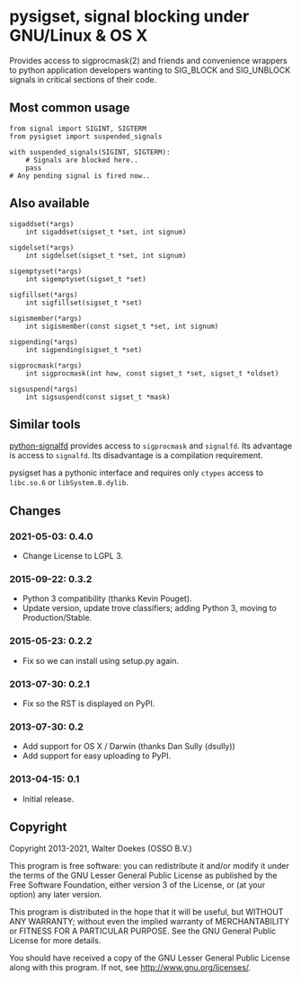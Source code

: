 pysigset, signal blocking under GNU/Linux & OS X
================================================

Provides access to sigprocmask(2) and friends and convenience wrappers
to python application developers wanting to SIG\_BLOCK and SIG\_UNBLOCK
signals in critical sections of their code.


Most common usage
-----------------

    from signal import SIGINT, SIGTERM
    from pysigset import suspended_signals

    with suspended_signals(SIGINT, SIGTERM):
        # Signals are blocked here..
        pass
    # Any pending signal is fired now..


Also available
--------------

    sigaddset(*args)
        int sigaddset(sigset_t *set, int signum)

    sigdelset(*args)
        int sigdelset(sigset_t *set, int signum)

    sigemptyset(*args)
        int sigemptyset(sigset_t *set)

    sigfillset(*args)
        int sigfillset(sigset_t *set)

    sigismember(*args)
        int sigismember(const sigset_t *set, int signum)

    sigpending(*args)
        int sigpending(sigset_t *set)

    sigprocmask(*args)
        int sigprocmask(int how, const sigset_t *set, sigset_t *oldset)

    sigsuspend(*args)
        int sigsuspend(const sigset_t *mask)


Similar tools
-------------

[python-signalfd](https://pypi.python.org/pypi/python-signalfd) provides
access to ``sigprocmask`` and ``signalfd``. Its advantage is access to
``signalfd``. Its disadvantage is a compilation requirement.

pysigset has a pythonic interface and requires only ``ctypes`` access to
``libc.so.6`` or ``libSystem.B.dylib``.


Changes
-------

### 2021-05-03: 0.4.0

 - Change License to LGPL 3.

### 2015-09-22: 0.3.2

 - Python 3 compatibility (thanks Kevin Pouget).
 - Update version, update trove classifiers; adding Python 3,
   moving to Production/Stable.

### 2015-05-23: 0.2.2

 - Fix so we can install using setup.py again.

### 2013-07-30: 0.2.1

 - Fix so the RST is displayed on PyPI.

### 2013-07-30: 0.2

 - Add support for OS X / Darwin
   (thanks Dan Sully (dsully))
 - Add support for easy uploading to PyPI.

### 2013-04-15: 0.1

 - Initial release.


Copyright
---------

Copyright 2013-2021, Walter Doekes (OSSO B.V.) <wjdoekes osso nl>

This program is free software: you can redistribute it and/or modify
it under the terms of the GNU Lesser General Public License as
published by the Free Software Foundation, either version 3 of the
License, or (at your option) any later version.

This program is distributed in the hope that it will be useful,
but WITHOUT ANY WARRANTY; without even the implied warranty of
MERCHANTABILITY or FITNESS FOR A PARTICULAR PURPOSE.  See the
GNU General Public License for more details.

You should have received a copy of the GNU Lesser General Public License
along with this program.  If not, see <http://www.gnu.org/licenses/>.
